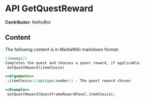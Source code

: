 # API GetQuestReward

**Contributor:** KethoBot

## Content

The following content is in MediaWiki markdown format:

```mediawiki
{{wowapi}}
Completes the quest and chooses a quest reward, if applicable.
 GetQuestReward(itemChoice)

==Arguments==
:;itemChoice:{{apitype|number}} - The quest reward chosen

==Example==
 GetQuestReward(QuestFrameRewardPanel.itemChoice);
```